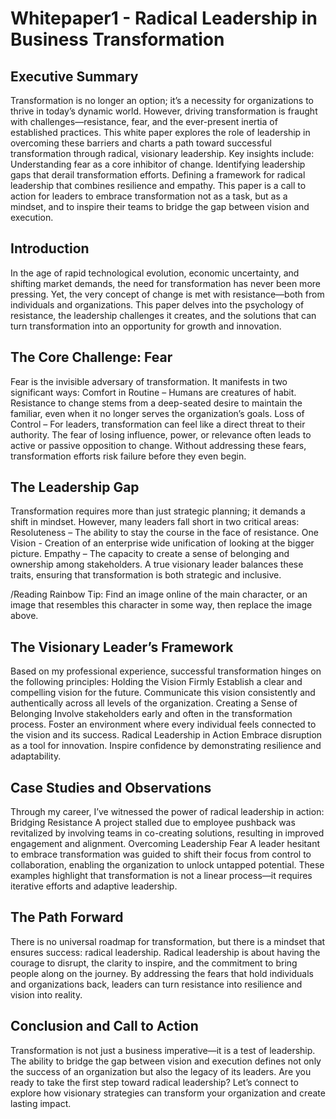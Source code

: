 # Whitepaper1 - Radical Leadership in Business Transformation


## Executive Summary
Transformation is no longer an option; it’s a necessity for organizations to thrive in today’s dynamic world. However, driving transformation is fraught with challenges—resistance, fear, and the ever-present inertia of established practices. This white paper explores the role of leadership in overcoming these barriers and charts a path toward successful transformation through radical, visionary leadership.
Key insights include:
Understanding fear as a core inhibitor of change.
Identifying leadership gaps that derail transformation efforts.
Defining a framework for radical leadership that combines resilience and empathy.
This paper is a call to action for leaders to embrace transformation not as a task, but as a mindset, and to inspire their teams to bridge the gap between vision and execution.

## Introduction
In the age of rapid technological evolution, economic uncertainty, and shifting market demands, the need for transformation has never been more pressing. Yet, the very concept of change is met with resistance—both from individuals and organizations.
This paper delves into the psychology of resistance, the leadership challenges it creates, and the solutions that can turn transformation into an opportunity for growth and innovation.



## The Core Challenge: Fear
Fear is the invisible adversary of transformation. It manifests in two significant ways:
Comfort in Routine – Humans are creatures of habit. Resistance to change stems from a deep-seated desire to maintain the familiar, even when it no longer serves the organization’s goals.
Loss of Control – For leaders, transformation can feel like a direct threat to their authority. The fear of losing influence, power, or relevance often leads to active or passive opposition to change.
Without addressing these fears, transformation efforts risk failure before they even begin.




## The Leadership Gap
Transformation requires more than just strategic planning; it demands a shift in mindset. However, many leaders fall short in two critical areas:
Resoluteness – The ability to stay the course in the face of resistance.
One Vision - Creation of an enterprise wide unification of looking at the bigger picture.
Empathy – The capacity to create a sense of belonging and ownership among stakeholders.
A true visionary leader balances these traits, ensuring that transformation is both strategic and inclusive.


/Reading Rainbow Tip: Find an image online of the main character, or an image that resembles this character in some way, then replace the image above.

## The Visionary Leader’s Framework
Based on my professional experience, successful transformation hinges on the following principles:
Holding the Vision Firmly
Establish a clear and compelling vision for the future.
Communicate this vision consistently and authentically across all levels of the organization.
Creating a Sense of Belonging
Involve stakeholders early and often in the transformation process.
Foster an environment where every individual feels connected to the vision and its success.
Radical Leadership in Action
Embrace disruption as a tool for innovation.
Inspire confidence by demonstrating resilience and adaptability.

## Case Studies and Observations
Through my career, I’ve witnessed the power of radical leadership in action:
Bridging Resistance
A project stalled due to employee pushback was revitalized by involving teams in co-creating solutions, resulting in improved engagement and alignment.
Overcoming Leadership Fear
A leader hesitant to embrace transformation was guided to shift their focus from control to collaboration, enabling the organization to unlock untapped potential.
These examples highlight that transformation is not a linear process—it requires iterative efforts and adaptive leadership.

## The Path Forward
There is no universal roadmap for transformation, but there is a mindset that ensures success: radical leadership.
Radical leadership is about having the courage to disrupt, the clarity to inspire, and the commitment to bring people along on the journey. By addressing the fears that hold individuals and organizations back, leaders can turn resistance into resilience and vision into reality.

## Conclusion and Call to Action
Transformation is not just a business imperative—it is a test of leadership. The ability to bridge the gap between vision and execution defines not only the success of an organization but also the legacy of its leaders.
Are you ready to take the first step toward radical leadership? Let’s connect to explore how visionary strategies can transform your organization and create lasting impact.
